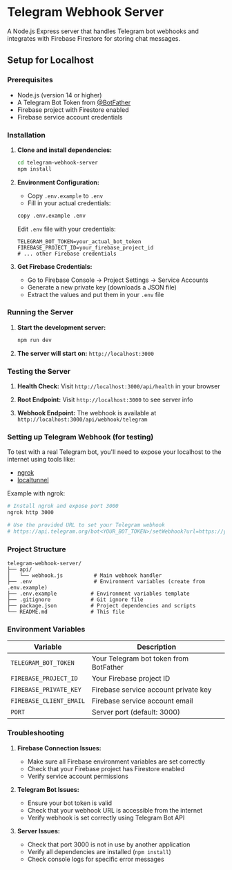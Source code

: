 # Telegram Webhook Server

A Node.js Express server that handles Telegram bot webhooks and integrates with Firebase Firestore for storing chat messages.

## Setup for Localhost

### Prerequisites
- Node.js (version 14 or higher)
- A Telegram Bot Token from [@BotFather](https://t.me/botfather)
- Firebase project with Firestore enabled
- Firebase service account credentials

### Installation

1. **Clone and install dependencies:**
   ```bash
   cd telegram-webhook-server
   npm install
   ```

2. **Environment Configuration:**
   - Copy `.env.example` to `.env`
   - Fill in your actual credentials:

   ```bash
   copy .env.example .env
   ```

   Edit `.env` file with your credentials:
   ```env
   TELEGRAM_BOT_TOKEN=your_actual_bot_token
   FIREBASE_PROJECT_ID=your_firebase_project_id
   # ... other Firebase credentials
   ```

3. **Get Firebase Credentials:**
   - Go to Firebase Console → Project Settings → Service Accounts
   - Generate a new private key (downloads a JSON file)
   - Extract the values and put them in your `.env` file

### Running the Server

1. **Start the development server:**
   ```bash
   npm run dev
   ```

2. **The server will start on:** `http://localhost:3000`

### Testing the Server

1. **Health Check:**
   Visit `http://localhost:3000/api/health` in your browser

2. **Root Endpoint:**
   Visit `http://localhost:3000` to see server info

3. **Webhook Endpoint:**
   The webhook is available at `http://localhost:3000/api/webhook/telegram`

### Setting up Telegram Webhook (for testing)

To test with a real Telegram bot, you'll need to expose your localhost to the internet using tools like:
- [ngrok](https://ngrok.com/)
- [localtunnel](https://localtunnel.github.io/www/)

Example with ngrok:
```bash
# Install ngrok and expose port 3000
ngrok http 3000

# Use the provided URL to set your Telegram webhook
# https://api.telegram.org/bot<YOUR_BOT_TOKEN>/setWebhook?url=https://your-ngrok-url.ngrok.io/api/webhook/telegram
```

### Project Structure

```
telegram-webhook-server/
├── api/
│   └── webhook.js          # Main webhook handler
├── .env                    # Environment variables (create from .env.example)
├── .env.example           # Environment variables template
├── .gitignore             # Git ignore file
├── package.json           # Project dependencies and scripts
└── README.md              # This file
```

### Environment Variables

| Variable | Description |
|----------|-------------|
| `TELEGRAM_BOT_TOKEN` | Your Telegram bot token from BotFather |
| `FIREBASE_PROJECT_ID` | Your Firebase project ID |
| `FIREBASE_PRIVATE_KEY` | Firebase service account private key |
| `FIREBASE_CLIENT_EMAIL` | Firebase service account email |
| `PORT` | Server port (default: 3000) |

### Troubleshooting

1. **Firebase Connection Issues:**
   - Make sure all Firebase environment variables are set correctly
   - Check that your Firebase project has Firestore enabled
   - Verify service account permissions

2. **Telegram Bot Issues:**
   - Ensure your bot token is valid
   - Check that your webhook URL is accessible from the internet
   - Verify webhook is set correctly using Telegram Bot API

3. **Server Issues:**
   - Check that port 3000 is not in use by another application
   - Verify all dependencies are installed (`npm install`)
   - Check console logs for specific error messages
